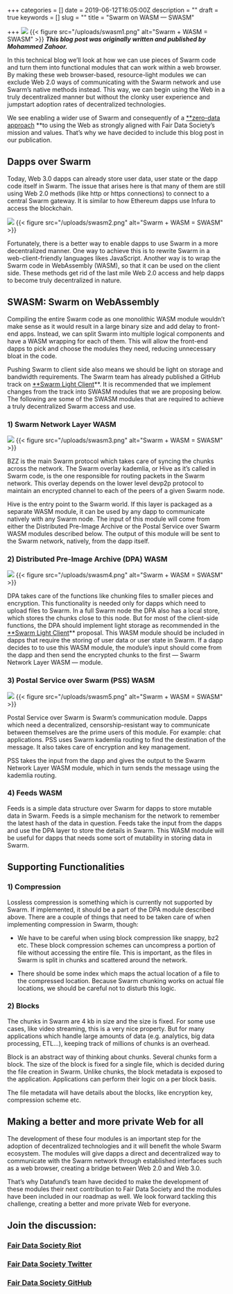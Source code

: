 +++
categories = []
date = 2019-06-12T16:05:00Z
description = ""
draft = true
keywords = []
slug = ""
title = "Swarm on WASM — SWASM"

+++
![](https://cdn-images-1.medium.com/max/3376/1*qLW2OBmxgTCZF71Odx24kA.png)
{{< figure src="/uploads/swasm1.png" alt="Swarm + WASM = SWASM" >}}
***This blog post was originally written and published by Mohammed Zahoor.***

In this technical blog we’ll look at how we can use pieces of Swarm code and turn them into functional modules that can work within a web browser. By making these web browser-based, resource-light modules we can exclude Web 2.0 ways of communicating with the Swarm network and use Swarm’s native methods instead. This way, we can begin using the Web in a truly decentralized manner but without the clonky user experience and jumpstart adoption rates of decentralized technologies.

We see enabling a wider use of Swarm and consequently of a [**zero-data approach](https://medium.com/fair-data-society/zero-data-will-dethrone-the-likes-of-google-aa28a45a7280) **to using the Web as strongly aligned with Fair Data Society’s mission and values. That’s why we have decided to include this blog post in our publication.

## Dapps over Swarm

Today, Web 3.0 dapps can already store user data, user state or the dapp code itself in Swarm. The issue that arises here is that many of them are still using Web 2.0 methods (like http or https connections) to connect to a central Swarm gateway. It is similar to how Ethereum dapps use Infura to access the blockchain.

![](https://cdn-images-1.medium.com/max/3464/1*mr93RxdTRoDPcAECp2KdqQ.png)
{{< figure src="/uploads/swasm2.png" alt="Swarm + WASM = SWASM" >}}

Fortunately, there is a better way to enable dapps to use Swarm in a more decentralized manner. One way to achieve this is to rewrite Swarm in a web-client-friendly languages likes JavaScript. Another way is to wrap the Swarm code in WebAssembly (WASM), so that it can be used on the client side. These methods get rid of the last mile Web 2.0 access and help dapps to become truly decentralized in nature.

## SWASM: Swarm on WebAssembly

Compiling the entire Swarm code as one monolithic WASM module wouldn’t make sense as it would result in a large binary size and add delay to front-end apps. Instead, we can split Swarm into multiple logical components and have a WASM wrapping for each of them. This will allow the front-end dapps to pick and choose the modules they need, reducing unnecessary bloat in the code.

Pushing Swarm to client side also means we should be light on storage and bandwidth requirements. The Swarm team has already published a GitHub track on [**Swarm Light Client](https://github.com/ethersphere/swarm/issues/458)**. It is recommended that we implement changes from the track into SWASM modules that we are proposing below. The following are some of the SWASM modules that are required to achieve a truly decentralized Swarm access and use.

### 1) Swarm Network Layer WASM

![](https://cdn-images-1.medium.com/max/2344/1*2jof-psHyu-KDy0WLxp9jg.png)
{{< figure src="/uploads/swasm3.png" alt="Swarm + WASM = SWASM" >}}

BZZ is the main Swarm protocol which takes care of syncing the chunks across the network. The Swarm overlay kademlia, or Hive as it’s called in Swarm code, is the one responsible for routing packets in the Swarm network. This overlay depends on the lower level devp2p protocol to maintain an encrypted channel to each of the peers of a given Swarm node.

Hive is the entry point to the Swarm world. If this layer is packaged as a separate WASM module, it can be used by any dapp to communicate natively with any Swarm node. The input of this module will come from either the Distributed Pre-Image Archive or the Postal Service over Swarm WASM modules described below. The output of this module will be sent to the Swarm network, natively, from the dapp itself.

### 2) Distributed Pre-Image Archive (DPA) WASM

![](https://cdn-images-1.medium.com/max/2696/1*5g2ADO5PXUokN7MlcxHe0w.png)
{{< figure src="/uploads/swasm4.png" alt="Swarm + WASM = SWASM" >}}

DPA takes care of the functions like chunking files to smaller pieces and encryption. This functionality is needed only for dapps which need to upload files to Swarm. In a full Swarm node the DPA also has a local store, which stores the chunks close to this node. But for most of the client-side functions, the DPA should implement light storage as recommended in the [**Swarm Light Client](https://github.com/ethersphere/swarm/issues/458)** proposal. This WASM module should be included in dapps that require the storing of user data or user state in Swarm. If a dapp decides to to use this WASM module, the module’s input should come from the dapp and then send the encrypted chunks to the first — Swarm Network Layer WASM — module.

### 3) Postal Service over Swarm (PSS) WASM

![](https://cdn-images-1.medium.com/max/2584/1*zDxdPTD_o92nA1MY2Sqr3A.png)
{{< figure src="/uploads/swasm5.png" alt="Swarm + WASM = SWASM" >}}

Postal Service over Swarm is Swarm’s communication module. Dapps which need a decentralized, censorship-resistant way to communicate between themselves are the prime users of this module. For example: chat applications. PSS uses Swarm kademlia routing to find the destination of the message. It also takes care of encryption and key management.

PSS takes the input from the dapp and gives the output to the Swarm Network Layer WASM module, which in turn sends the message using the kademlia routing.

### 4) Feeds WASM

Feeds is a simple data structure over Swarm for dapps to store mutable data in Swarm. Feeds is a simple mechanism for the network to remember the latest hash of the data in question. Feeds take the input from the dapps and use the DPA layer to store the details in Swarm. This WASM module will be useful for dapps that needs some sort of mutability in storing data in Swarm.

## Supporting Functionalities

### 1) Compression

Lossless compression is something which is currently not supported by Swarm. If implemented, it should be a part of the DPA module described above. There are a couple of things that need to be taken care of when implementing compression in Swarm, though:

* We have to be careful when using block compression like snappy, bz2 etc. These block compression schemes can uncompress a portion of file without accessing the entire file. This is important, as the files in Swarm is split in chunks and scattered around the network.

* There should be some index which maps the actual location of a file to the compressed location. Because Swarm chunking works on actual file locations, we should be careful not to disturb this logic.

### 2) Blocks

The chunks in Swarm are 4 kb in size and the size is fixed. For some use cases, like video streaming, this is a very nice property. But for many applications which handle large amounts of data (e.g. analytics, big data processing, ETL…), keeping track of millions of chunks is an overhead.

Block is an abstract way of thinking about chunks. Several chunks form a block. The size of the block is fixed for a single file, which is decided during the file creation in Swarm. Unlike chunks, the block metadata is exposed to the application. Applications can perform their logic on a per block basis.

The file metadata will have details about the blocks, like encryption key, compression scheme etc.

## Making a better and more private Web for all

The development of these four modules is an important step for the adoption of decentralized technologies and it will benefit the whole Swarm ecosystem. The modules will give dapps a direct and decentralized way to communicate with the Swarm network through established interfaces such as a web browser, creating a bridge between Web 2.0 and Web 3.0.

That’s why Datafund’s team have decided to make the development of these modules their next contribution to Fair Data Society and the modules have been included in our roadmap as well. We look forward tackling this challenge, creating a better and more private Web for everyone.

## Join the discussion:

### [Fair Data Society Riot](https://matrix.to/#/!XYPdaPcJIQlCEpDqnC:matrix.org?via=matrix.org&via=t2bot.io)

### [Fair Data Society Twitter](https://twitter.com/FairDataSociety)

### [Fair Data Society GitHub](https://github.com/fairDataSociety)

